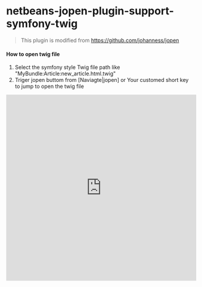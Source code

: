 # netbeans-jopen-plugin-support-symfony-twig

> This plugin is modified from https://github.com/johanness/jopen

#### How to open twig file

1. Select the symfony style Twig file path like "MyBundle:Article:new_article.html.twig"
2. Triger jopen buttom from [Naviagte|jopen] or Your customed short key to jump to open the twig file 

<iframe height=498 width=510 src="https://raw.githubusercontent.com/zjsxwc/netbeans-jopen-plugin-support-symfony-twig/master/example-open-twig-file.mp4" frameborder=0 allowfullscreen></iframe>
